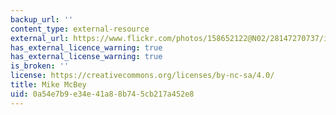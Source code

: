 ```yaml
---
backup_url: ''
content_type: external-resource
external_url: https://www.flickr.com/photos/158652122@N02/28147270737/in/photolist-28UsNHC-JTh7Xk-Rkh5Cv-g1s64G-CuxL7i-655dFY-QbNkTn-chNd9-2xXLe1-eA38KM-QKDkU-RDwzTn-5aJBuM-CTtquL-8m7eq2-CAVBRw
has_external_licence_warning: true
has_external_license_warning: true
is_broken: ''
license: https://creativecommons.org/licenses/by-nc-sa/4.0/
title: Mike McBey
uid: 0a54e7b9-e34e-41a8-8b74-5cb217a452e8
---
```


